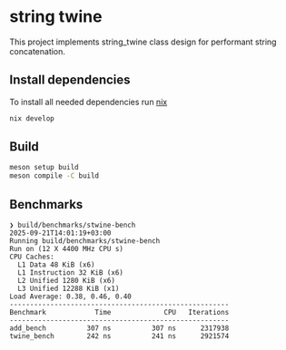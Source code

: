 # string twine

This project implements string_twine class design for performant string concatenation.

## Install dependencies

To install all needed dependencies run [nix](https://nixos.org/download/)

```sh
nix develop
```

## Build

```sh
meson setup build
meson compile -C build
```

## Benchmarks

```
❯ build/benchmarks/stwine-bench
2025-09-21T14:01:19+03:00
Running build/benchmarks/stwine-bench
Run on (12 X 4400 MHz CPU s)
CPU Caches:
  L1 Data 48 KiB (x6)
  L1 Instruction 32 KiB (x6)
  L2 Unified 1280 KiB (x6)
  L3 Unified 12288 KiB (x1)
Load Average: 0.38, 0.46, 0.40
------------------------------------------------------
Benchmark            Time             CPU   Iterations
------------------------------------------------------
add_bench          307 ns          307 ns      2317938
twine_bench        242 ns          241 ns      2921574
```
